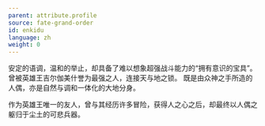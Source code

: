 ```yaml
---
parent: attribute.profile
source: fate-grand-order
id: enkidu
language: zh
weight: 0
---
```


安定的语调，温和的举止，却具备了难以想象超强战斗能力的“拥有意识的宝具”。
曾被英雄王吉尔伽美什誉为最强之人，连接天与地之锁。
既是由众神之手所造的人偶，亦是自然与调和一体化的大地分身。

作为英雄王唯一的友人，曾与其经历许多冒险，获得人之心之后，却最终以人偶之躯归于尘土的可悲兵器。
